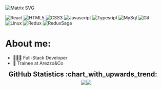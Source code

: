 ![Matrix SVG](https://raw.githubusercontent.com/rodrigograca31/rodrigograca31/master/matrix.svg)

![React](https://img.shields.io/badge/React_JS_/_Native-007ACC?style=for-the-badge&logo=react&logoColor=black)
![HTML5](https://img.shields.io/badge/HTML5-E34F26?style=for-the-badge&logo=html5&logoColor=white)
![CSS3](https://img.shields.io/badge/CSS3-1572B6?style=for-the-badge&logo=css3&logoColor=white)
![Javascript](https://img.shields.io/badge/JavaScript-323330?style=for-the-badge&logo=javascript&logoColor=F7DF1E)
![Typesript](https://img.shields.io/badge/TypeScript-007ACC?style=for-the-badge&logo=typescript&logoColor=white)
![MySql](https://img.shields.io/badge/MySQL-005C84?style=for-the-badge&logo=mysql&logoColor=white)
![Git](https://img.shields.io/badge/GIT-E44C30?style=for-the-badge&logo=git&logoColor=white)
![Linux](https://img.shields.io/badge/Linux-FCC624?style=for-the-badge&logo=linux&logoColor=black)
![Redux](https://img.shields.io/badge/Redux_Toolkit-890CFF?style=for-the-badge&logo=redux&logoColor=black)
![ReduxSaga](https://img.shields.io/badge/Redux_Saga-b3ec98?style=for-the-badge&logo=reduxsaga&logoColor=black)

<h1> About me: </h1>

- 👨🏻‍💻 Full-Stack Developer
- 📗 Trainee at Arezzo&Co

<div>
<h2 style="margin: 5px 10px;">GitHub Statistics :chart_with_upwards_trend:</h2> 
<div style="display: flex; align-items: center; justify-content: center;">

  <a>
    <img src='https://github-readme-stats.vercel.app/api?username=diogo-matias&show_icons=true&theme=tokyonight&hide_border=true&locale=en'>
  </a>
  <a>
     <img src='https://github-readme-streak-stats.herokuapp.com/?user=diogo-matias&theme=tokyonight&hide_border=true'>
  </a>
  
</div>
</div>
